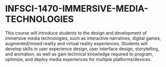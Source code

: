 # INFSCI-1470-IMMERSIVE-MEDIA-TECHNOLOGIES

This course will introduce students to the design and development of immersive media technologies, such as interactive narratives, digital games, augmented/mixed reality and virtual reality experiences. Students will develop skills in user experience design, user interface design, storytelling, and animation, as well as gain technical knowledge required to program, optimize, and deploy media experiences for multiple platforms/devices.
